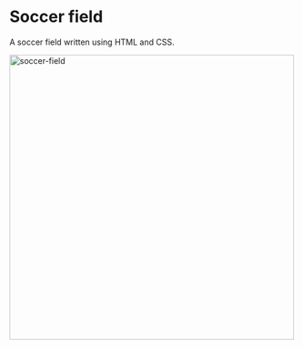 # Soccer field

A soccer field written using HTML and CSS.

<img width="500" alt="soccer-field" src="https://github.com/wlsf82/soccer-field/assets/2768415/a0b8a0b9-0ff6-4f7c-8a90-9b180dda56a9">

